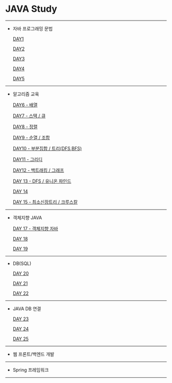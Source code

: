 # JAVA Study

---

- 자바 프로그래밍 문법
    
    [DAY1](https://www.notion.so/DAY1-710f9d8784de476bb88c64c148e0c840)
    
    [DAY2](https://www.notion.so/DAY2-f1ef7323146f4474a447645aa7991228)
    
    [DAY3](https://www.notion.so/DAY3-9f33a56c33e64376b5a8e8382fc37dc2)
    
    [DAY4](https://www.notion.so/DAY4-8d06b0cfba3549378fb276904127fecc)
    
    [DAY5](https://www.notion.so/DAY5-d121f1fed605480ab8e1c4a4227a085e)
    

---

- 알고리즘 교육
    
    [DAY6 - 배열](https://www.notion.so/DAY6-94bad06368c14d199969eb6797d00bd7)
    
    [DAY7 - 스택 / 큐](https://www.notion.so/DAY7-33c766823809429e88e5578ff94617f7)
    
    [DAY8 - 정렬](https://www.notion.so/DAY8-3b5a543853484fd9b5279a90bb709ade)
    
    [DAY9 - 순열 / 조합](https://www.notion.so/DAY9-80185c6728cc456698ac73eacc490377)
    
    [DAY10 - 부분집합 / 트리(DFS,BFS)](https://www.notion.so/DAY10-DFS-BFS-f897292201754e7187d4ec56376972d8)
    
    [DAY11 - 그리디](https://www.notion.so/DAY11-9ed7a074a6754e4981ede0e0536fdcfa)
    
    [DAY12 - 백트래킹 / 그래프](https://www.notion.so/DAY12-578ff9de2c54423083adf6dd55a4bc43)
    
    [DAY 13 - DFS / 유니온 파인드](https://www.notion.so/DAY-13-DFS-cb5bd9b6f7f749e594f74daaf3431c40)
    
    [DAY 14](https://www.notion.so/DAY-14-c81c185eebce498f9a748b4f966f06f3)
    
    [DAY 15 - 최소신장트리 / 크루스칼](https://www.notion.so/DAY-15-f01f22a919534b778719a7e9327f0a19)
    

---

- 객체지향 JAVA
    
    [DAY 17 - 객체지향 자바](https://www.notion.so/DAY-17-126b4f1c459c41b0bcfff2bb112cdfba)
    
    [DAY 18](https://www.notion.so/DAY-18-d1bb5fbe5b8643e98e771a5665de20bd)
    
    [DAY 19](https://www.notion.so/DAY-19-5a7ed332aa8b46e6a25ce812157f8009)
    

---

- DB(SQL)
    
    [DAY 20](https://www.notion.so/DAY-20-1f883fd29f95474fb1d8f35c8ad37edd)
    
    [DAY 21](https://www.notion.so/DAY-21-c5df17de42d34656aa6129f0961a8cd3)
    
    [DAY 22](https://www.notion.so/DAY-22-d19c7c5ebbbd402bb0c1f034b5bc8a0a)
    

---

- JAVA DB 연결
    
    [DAY 23](https://www.notion.so/DAY-23-e2c7d5cfa7174b7fad5b7141791b8f86)
    
    [DAY 24](https://www.notion.so/DAY-24-f0b7e0f062c5491099aa5dbe462efd9b)
    
    [DAY 25](https://www.notion.so/DAY-25-8e51430a18514a3baad9c08f5fdf6555)
    

---

- 웹 프론트/백엔드 개발

---

- Spring 프레임워크

---
